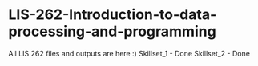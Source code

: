 # LIS-262-Introduction-to-data-processing-and-programming
All LIS 262 files and outputs are here :)
Skillset_1 - Done
Skillset_2 - Done
